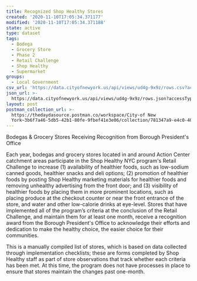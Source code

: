```yaml
---
title: Recognized Shop Healthy Stores
created: '2020-11-10T17:05:34.371177'
modified: '2020-11-10T17:05:34.371188'
state: active
type: dataset
tags:
  - Bodega
  - Grocery Store
  - Phase 2
  - Retail Challenge
  - Shop Healthy
  - Supermarket
groups:
  - Local Government
csv_url: 'https://data.cityofnewyork.us/api/views/ud4g-9x9z/rows.csv?accessType=DOWNLOAD'
json_url: >-
  https://data.cityofnewyork.us/api/views/ud4g-9x9z/rows.json?accessType=DOWNLOAD
layout: post
postman_collection_url: >-
  https://thedaydasource.postman.co/workspace/City-of New
  York~3b6f7a46-5db5-42b1-80fe-9fbef41e3e06/collection/781347a9-e4c0-40ef-bab8-3da8cca80122
---
```

Bodegas & Grocery Stores Receiving Recognition from Borough President's Office

Each year, bodegas and grocery stores located in and around  Action Center catchment areas participate in the Shop Healthy NYC program's Retail Challenge to increase (1) availability of healthier foods, such as low-sodium canned goods, healthier snacks and deli options; (2) promotion of healthier foods by posting Shop Healthy marketing materials for healthier foods and removing unhealthy advertising from the front door; and (3) visibility of healthier foods by placing them in more prominent locations, such as placing produce at the checkout counter or near the front entrance of the store, and water and other low-calorie drinks at eye-level. Stores that have implemented all of the program’s criteria at the conclusion of the Retail Challenge, and maintain them for at least one month, receive a recognition award from the Borough President's Office to acknowledge their efforts and dedication to make the healthy choice, the easier choice for their communities.

This is a manually compiled list of stores, which is based on data collected through implementation checklists; these are forms completed by Shop Healthy staff as part of store observations that track whether each criteria has been met. At this time, the program does not have processes in place to ensure that stores maintain the changes past one-month.
